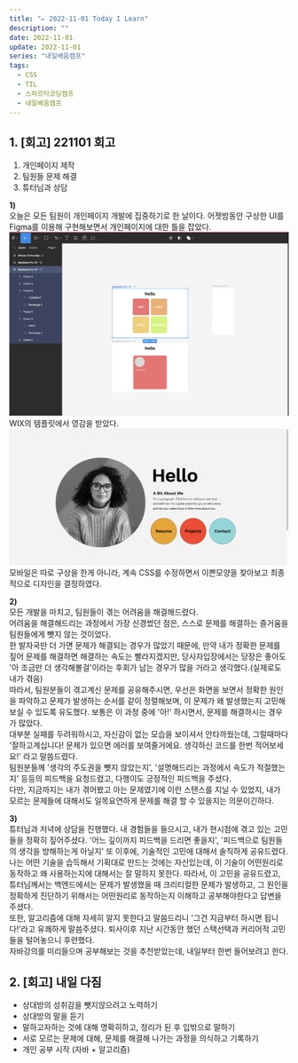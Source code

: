 ```yaml
---
title: "✏️ 2022-11-01 Today I Learn"
description: ""
date: 2022-11-01
update: 2022-11-01
series: "내일배움캠프"
tags:
  - CSS
  - TIL
  - 스파르타코딩캠프
  - 내일배움캠프
---
```


## 1. [회고] 221101 회고

1. 개인페이지 제작
2. 팀원들 문제 해결
3. 튜터님과 상담

**1)**  
오늘은 모든 팀원이 개인페이지 개발에 집중하기로 한 날이다. 어젯밤동안 구상한 UI를 Figma를 이용해 구현해보면서 개인페이지에 대한 틀을 잡았다.
![Figma 구상](/image/221101_01.png)
WIX의 템플릿에서 영감을 받았다.
![레퍼런스 템플릿](/image/221101_02.png)
모바일은 따로 구상을 한게 아니라, 계속 CSS를 수정하면서 이쁜모양을 찾아보고 최종적으로 디자인을 결정하였다.

**2)**  
모든 개발을 마치고, 팀원들이 겪는 어려움을 해결해드렸다.  
어려움을 해결해드리는 과정에서 가장 신경썼던 점은, 스스로 문제를 해결하는 즐거움을 팀원들에게 뺏지 않는 것이었다.  
한 발자국만 더 가면 문제가 해결되는 경우가 많았기 때문에, 만약 내가 정확한 문제를 짚어 문제를 해결하면 해결하는 속도는 빨라지겠지만, 당사자입장에서는 당장은 좋아도 '아 조금만 더 생각해볼걸'이라는 후회가 남는 경우가 많을 거라고 생각했다.(실제로도 내가 겪음)  
따라서, 팀원분들이 겪고계신 문제를 공유해주시면, 우선은 화면을 보면서 정확한 원인을 파악하고 문제가 발생하는 순서를 같이 정렬해보며, 이 문제가 왜 발생했는지 고민해보실 수 있도록 유도했다. 보통은 이 과정 중에 '아!' 하시면서, 문제를 해결하시는 경우가 많았다.  
대부분 실패를 두려워하시고, 자신감이 없는 모습을 보이셔서 안타까웠는데, 그럴때마다 '잘하고계십니다! 문제가 있으면 에러를 보여줄거에요. 생각하신 코드를 한번 적어보세요!' 라고 말씀드렸다.  
팀원분들께 '생각의 주도권을 뺏지 않았는지', '설명해드리는 과정에서 속도가 적절했는지' 등등의 피드백을 요청드렸고, 다행이도 긍정적인 피드백을 주셨다.  
다만, 지금까지는 내가 겪어봤고 아는 문제였기에 이런 스탠스를 지닐 수 있었지, 내가 모르는 문제들에 대해서도 일목요연하게 문제를 해결 할 수 있을지는 의문이긴하다.

**3)**  
튜터님과 저녁에 상담을 진행했다. 내 경험들을 들으시고, 내가 현시점에 겪고 있는 고민들을 정확히 짚어주셨다.
'어느 깊이까지 피드백을 드리면 좋을지', '피드백으로 팀원들의 생각을 방해하는게 아닐지' 또 이후에, 기술적인 고민에 대해서 솔직하게 공유드렸다.  
나는 어떤 기술을 습득해서 기획대로 만드는 것에는 자신있는데, 이 기술이 어떤원리로 동작하고 왜 사용하는지에 대해서는 잘 말하지 못한다.
따라서, 이 고민을 공유드렸고, 튜터님께서는 백엔드에서는 문제가 발생했을 때 크리티컬한 문제가 발생하고, 그 원인을 정확하게 진단하기 위해서는 어떤원리로 동작하는지 이해하고 공부해야한다고 답변을 주셨다.  
또한, 알고리즘에 대해 자세히 알지 못한다고 말씀드리니 '그건 지금부터 하시면 됩니다!'라고 유쾌하게 말씀주셨다.
퇴사이후 지난 시간동안 했던 스택선택과 커리어적 고민들을 털어놓으니 후련했다.  
자바강의를 미리들으며 공부해보는 것을 추천받았는데, 내일부터 한번 들어보려고 한다.

## 2. [회고] 내일 다짐

- 상대방의 성취감을 뺏지않으려고 노력하기
- 상대방의 말을 듣기
- 말하고자하는 것에 대해 명확히하고, 정리가 된 후 입밖으로 말하기
- 서로 모르는 문제에 대해, 문제를 해결해 나가는 과정을 의식하고 기록하기
- 개인 공부 시작 (자바 + 알고리즘)
